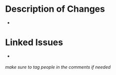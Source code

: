 # Description of Changes

-

# Linked Issues

-

###### *make sure to tag people in the comments if needed*

